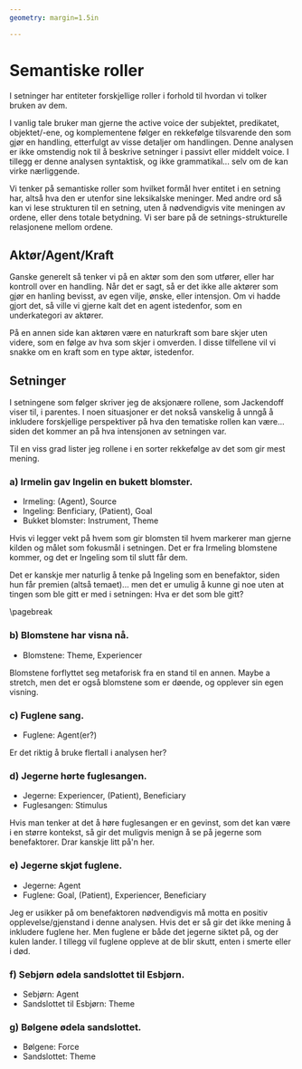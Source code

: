 ```yaml
---
geometry: margin=1.5in

---
```


# Semantiske roller
I setninger har entiteter forskjellige roller i forhold til hvordan vi tolker bruken av dem.

I vanlig tale bruker man gjerne the active voice der subjektet, predikatet, objektet/-ene, og komplementene følger en rekkefølge tilsvarende den som gjør en handling, etterfulgt av visse detaljer om handlingen. Denne analysen er ikke omstendig nok til å beskrive setninger i passivt eller middelt voice. I tillegg er denne analysen syntaktisk, og ikke grammatikal... selv om de kan virke nærliggende.

Vi tenker på semantiske roller som hvilket formål hver entitet i en setning har, altså hva den er utenfor sine leksikalske meninger. Med andre ord så kan vi lese strukturen til en setning, uten å nødvendigvis vite meningen av ordene, eller dens totale betydning. Vi ser bare på de setnings-strukturelle relasjonene mellom ordene.

## Aktør/Agent/Kraft
Ganske generelt så tenker vi på en aktør som den som utfører, eller har kontroll over en handling. Når det er sagt, så er det ikke alle aktører som gjør en hanling bevisst, av egen vilje, ønske, eller intensjon. Om vi hadde gjort det, så ville vi gjerne kalt det en agent istedenfor, som en underkategori av aktører.

På en annen side kan aktøren være en naturkraft som bare skjer uten videre, som en følge av hva som skjer i omverden. I disse tilfellene vil vi snakke om en kraft som en type aktør, istedenfor.


## Setninger

I setningene som følger skriver jeg de aksjonære rollene, som Jackendoff viser til, i parentes. I noen situasjoner er det nokså vanskelig å unngå å inkludere forskjellige perspektiver på hva den tematiske rollen kan være... siden det kommer an på hva intensjonen av setningen var.

Til en viss grad lister jeg rollene i en sorter rekkefølge av det som gir mest mening.


### a) Irmelin gav Ingelin en bukett blomster.
- Irmeling: (Agent), Source
- Ingeling: Benficiary, (Patient), Goal
- Bukket blomster: Instrument, Theme

Hvis vi legger vekt på hvem som gir blomsten til hvem markerer man gjerne kilden og målet som fokusmål i setningen. Det er fra Irmeling blomstene kommer, og det er Ingeling som til slutt får dem.

Det er kanskje mer naturlig å tenke på Ingeling som en benefaktor, siden hun får premien (altså temaet)... men det er umulig å kunne gi noe uten at tingen som ble gitt er med i setningen: Hva er det som ble gitt?


\pagebreak
### b) Blomstene har visna nå.
- Blomstene: Theme, Experiencer

Blomstene forflyttet seg metaforisk fra en stand til en annen. Maybe a stretch, men det er også blomstene som er døende, og opplever sin egen visning.


### c) Fuglene sang.
- Fuglene: Agent(er?)

Er det riktig å bruke flertall i analysen her?


### d) Jegerne hørte fuglesangen.
- Jegerne: Experiencer, (Patient), Beneficiary
- Fuglesangen: Stimulus

Hvis man tenker at det å høre fuglesangen er en gevinst, som det kan være i en større kontekst, så gir det muligvis menign å se på jegerne som benefaktorer. Drar kanskje litt på'n her.

### e) Jegerne skjøt fuglene.
- Jegerne: Agent
- Fuglene: Goal, (Patient), Experiencer, Beneficiary

Jeg er usikker på om benefaktoren nødvendigvis må motta en positiv opplevelse/gjenstand i denne analysen. Hvis det er så gir det ikke mening å inkludere fuglene her. Men fuglene er både det jegerne siktet på, og der kulen lander. I tillegg vil fuglene oppleve at de blir skutt, enten i smerte eller i død.

### f) Sebjørn ødela sandslottet til Esbjørn.
- Sebjørn: Agent
- Sandslottet til Esbjørn: Theme

### g) Bølgene ødela sandslottet.
- Bølgene: Force
- Sandslottet: Theme


